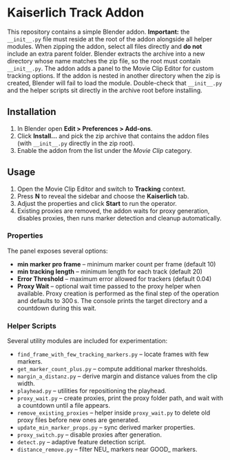 # Kaiserlich Track Addon

This repository contains a simple Blender addon. **Important:** the
`__init__.py` file must reside at the root of the addon alongside all helper
modules. When zipping the addon, select all files directly and **do not**
include an extra parent folder. Blender extracts the archive into a new
directory whose name matches the zip file, so the root must contain
`__init__.py`. The addon adds a panel to the Movie Clip Editor for custom
tracking options.
If the addon is nested in another directory when the zip is created,
Blender will fail to load the module. Double-check that `__init__.py` and
the helper scripts sit directly in the archive root before installing.

## Installation
1. In Blender open **Edit > Preferences > Add-ons**.
2. Click **Install...** and pick the zip archive that contains the addon files
   (with `__init__.py` directly in the zip root).
3. Enable the addon from the list under the *Movie Clip* category.

## Usage
1. Open the Movie Clip Editor and switch to **Tracking** context.
2. Press **N** to reveal the sidebar and choose the **Kaiserlich** tab.
3. Adjust the properties and click **Start** to run the operator.
4. Existing proxies are removed, the addon waits for proxy generation,
   disables proxies, then runs marker detection and cleanup
   automatically.

### Properties

The panel exposes several options:

- **min marker pro frame** – minimum marker count per frame (default 10)
- **min tracking length** – minimum length for each track (default 20)
- **Error Threshold** – maximum error allowed for trackers (default 0.04)
- **Proxy Wait** – optional wait time passed to the proxy helper when
  available. Proxy creation is performed as the final step of the
  operation and defaults to 300 s. The console prints the target
  directory and a countdown during this wait.

### Helper Scripts

Several utility modules are included for experimentation:

- `find_frame_with_few_tracking_markers.py` – locate frames with few markers.
- `get_marker_count_plus.py` – compute additional marker thresholds.
- `margin_a_distanz.py` – derive margin and distance values from the clip width.
- `playhead.py` – utilities for repositioning the playhead.
- `proxy_wait.py` – create proxies, print the proxy folder path, and
  wait with a countdown until a file appears.
- `remove_existing_proxies` – helper inside `proxy_wait.py` to delete old
  proxy files before new ones are generated.
- `update_min_marker_props.py` – sync derived marker properties.
- `proxy_switch.py` – disable proxies after generation.
- `detect.py` – adaptive feature detection script.
- `distance_remove.py` – filter NEU_ markers near GOOD_ markers.

